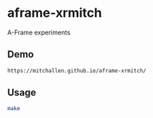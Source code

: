 aframe-xrmitch
==

A-Frame experiments 

## Demo

```sh
https://mitchallen.github.io/aframe-xrmitch/
```

## Usage

```sh
make
```

